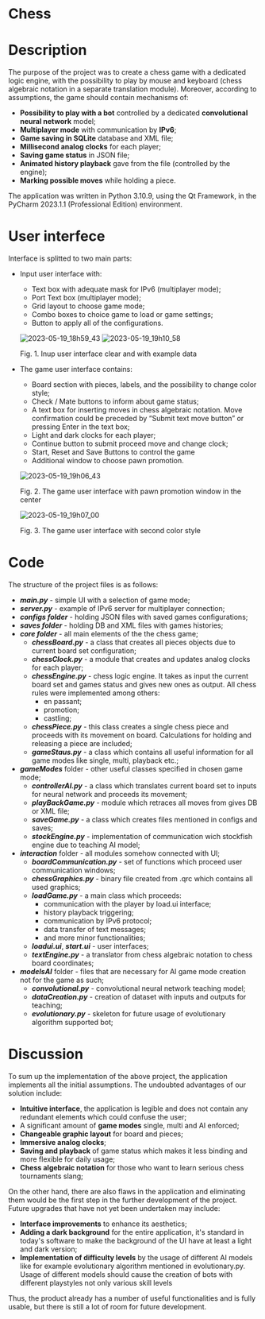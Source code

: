 # Chess

#  Description

The purpose of the project was to create a chess game with a dedicated logic engine, with the possibility to play by mouse and keyboard (chess algebraic notation in a separate translation module). Moreover, according to assumptions, the game should contain mechanisms of:
* **Possibility to play with a bot** controlled by a dedicated **convolutional neural network** model;
* **Multiplayer mode** with communication by **IPv6**;
* **Game saving in SQLite** database and XML file;
* **Millisecond analog clocks** for each player;
* **Saving game status** in JSON file;
* **Animated history playback** gave from the file (controlled by the engine);
* **Marking possible moves** while holding a piece.

The application was written in Python 3.10.9, using the Qt Framework, in the PyCharm 2023.1.1 (Professional Edition) environment.

# User interfece

Interface is splitted to two main parts:
  * Input user interface with:
      * Text box with adequate mask for IPv6 (multiplayer mode);
      * Port Text box (multiplayer mode);
      * Grid layout to choose game mode;
      * Combo boxes to choice game to load or game settings;
      * Button to apply all of the configurations.
      
      ![2023-05-19_18h59_43](https://github.com/RadoslawDebinski/Chess/assets/83645103/b4d0bc84-7cd1-4631-9635-eb73b8e0ea55) ![2023-05-19_19h10_58](https://github.com/RadoslawDebinski/Chess/assets/83645103/8cb92648-a927-4b14-9b19-ed106ebb9153)

      Fig. 1. Inup user interface clear and with example data

  * The game user interface contains:
      * Board section with pieces, labels, and the possibility to change color style;
      * Check / Mate buttons to inform about game status;
      * A text box for inserting moves in chess algebraic notation. Move confirmation could be preceded by “Submit text move button” or pressing Enter in the text box;
      * Light and dark clocks for each player;
      * Continue button to submit proceed move and change clock;
      * Start, Reset and Save Buttons to control the game
      * Additional window to choose pawn promotion. 
      
      ![2023-05-19_19h06_43](https://github.com/RadoslawDebinski/Chess/assets/83645103/4a683acf-8395-41d4-8ee0-ae58a0adb39f)
      
      Fig. 2. The game user interface with pawn promotion window in the center
      
      ![2023-05-19_19h07_00](https://github.com/RadoslawDebinski/Chess/assets/83645103/cf67a6f7-a1cf-4f24-ae13-0784c03521da)
      
      Fig. 3. The game user interface with second color style
      
# Code
The structure of the project files is as follows:
* _**main.py**_ - simple UI with a selection of game mode;
* _**server.py**_ - example of IPv6 server for multiplayer connection;
* _**configs folder**_ - holding JSON files with saved games configurations;
* _**saves folder**_ - holding DB and XML files with games histories;
* _**core folder**_ - all main elements of the the chess game;
  * _**chessBoard.py**_ - a class that creates all pieces objects due to current board set configuration; 
  * _**chessClock.py**_ - a module that creates and updates analog clocks for each player;
  * _**chessEngine.py**_ - chess logic engine. It takes as input the current board set and games status and gives new ones as output. All chess rules were implemented among others:
    * en passant;
    * promotion;
    * castling;
  * _**chessPiece.py**_ - this class creates a single chess piece and proceeds with its movement on board. Calculations for holding and releasing a piece are included;
  * _**gameStaus.py**_ - a class which contains all useful information for all game modes like single, multi, playback etc.;
* _**gameModes**_ folder - other useful classes specified in chosen game mode;
  * _**controllerAI.py**_ - a class which translates current board set to inputs for neural network and proceeds its movement;
  * _**playBackGame.py**_ - module which retraces all moves from gives DB or XML file;
  * _**saveGame.py**_ - a class which creates files mentioned in configs and saves;
  * _**stockEngine.py**_ - implementation of communication wich stockfish engine due to teaching AI model;
* _**interaction**_ folder - all modules somehow connected with UI;
  * _**boardCommunication.py**_ - set of functions which proceed user communication windows;
  * _**chessGraphics.py**_ - binary file created from .qrc which contains all used graphics;
  * _**loadGame.py**_ - a main class which proceeds:
    * communication with the player by load.ui interface;
    * history playback triggering;
    * communication by IPv6 protocol;
    * data transfer of text messages;
    * and more minor functionalities;
  * _**loadui.ui**_, _**start.ui**_ - user interfaces;
  * _**textEngine.py**_ - a translator from chess algebraic notation to chess board coordinates;
* _**modelsAI**_ folder - files that are necessary for AI game mode creation not for the game as such;
  * _**convolutional.py**_ - convolutional neural network teaching model;
  * _**dataCreation.py**_ - creation of dataset with inputs and outputs for teaching;
  * _**evolutionary.py**_ - skeleton for future usage of evolutionary algorithm supported bot;

# Discussion

To sum up the implementation of the above project, the application implements all the initial assumptions. The undoubted advantages of our solution include:
* **Intuitive interface**, the application is legible and does not contain any redundant elements which could confuse the user;
* A significant amount of **game modes** single, multi and AI enforced;
* **Changeable graphic layout** for board and pieces;
* **Immersive analog clocks**;
* **Saving and playback** of game status which makes it less binding and more flexible for daily usage;
* **Chess algebraic notation** for those who want to learn serious chess tournaments slang;

On the other hand, there are also flaws in the application and eliminating them would be the first step in the further development of the project. Future upgrades that have not yet been undertaken may include:
* **Interface improvements** to enhance its aesthetics;
* **Adding a dark background** for the entire application, it's standard in today's software to make the background of the UI have at least a light and dark version;
* **Implementation of difficulty levels** by the usage of different AI models like for example evolutionary algorithm mentioned in evolutionary.py. Usage of different models should cause the creation of bots with different playstyles not only various skill levels

Thus, the product already has a number of useful functionalities and is fully usable, but there is still a lot of room for future development.

